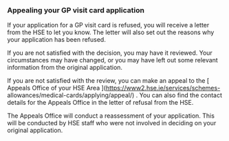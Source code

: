 ###  Appealing your GP visit card application

If your application for a GP visit card is refused, you will receive a letter
from the HSE to let you know. The letter will also set out the reasons why
your application has been refused.

If you are not satisfied with the decision, you may have it reviewed. Your
circumstances may have changed, or you may have left out some relevant
information from the original application.

If you are not satisfied with the review, you can make an appeal to the [
Appeals Office of your HSE Area ](https://www2.hse.ie/services/schemes-
allowances/medical-cards/applying/appeal/) . You can also find the contact
details for the Appeals Office in the letter of refusal from the HSE.

The Appeals Office will conduct a reassessment of your application. This will
be conducted by HSE staff who were not involved in deciding on your original
application.
